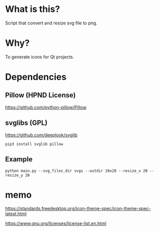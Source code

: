 # What is this?
Script that convert and resize svg file to png.

# Why?
To generate icons for Qt projects.


# Dependencies

## Pillow (HPND License)
https://github.com/python-pillow/Pillow

## svglibs (GPL)
https://github.com/deeplook/svglib

```
pip3 install svglib pillow
```

## Example
```python3
python main.py --svg_files_dir svgs --outdir 20x20 --resize_x 20 --resize_y 20
```

# memo
https://standards.freedesktop.org/icon-theme-spec/icon-theme-spec-latest.html

https://www.gnu.org/licenses/license-list.en.html
